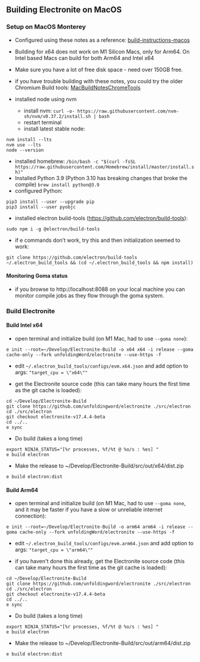 ## Building Electronite on MacOS
### Setup on MacOS Monterey
- Configured using these notes as a reference: [build-instructions-macos](../build-instructions-macos.md)
- Building for x64 does not work on M1 Silicon Macs, only for Arm64.  On Intel based Macs can build for both Arm64 and Intel x64
- Make sure you have a lot of free disk space - need over 150GB free.
- if you have trouble building with these notes, you could try the older Chromium Build tools: [MacBuildNotesChromeTools](MacBuildNotesChromeTools.md)

- installed node using nvm
  - install nvm: `curl -o- https://raw.githubusercontent.com/nvm-sh/nvm/v0.37.2/install.sh | bash`
  - restart terminal
  - install latest stable node:
```
nvm install --lts
nvm use --lts
node --version
```
- installed homebrew: `/bin/bash -c "$(curl -fsSL https://raw.githubusercontent.com/Homebrew/install/master/install.sh)"`
- Installed Python 3.9 (Python 3.10 has breaking changes that broke the compile) `brew install python@3.9`
- configured Python:
```
pip3 install --user --upgrade pip
pip3 install --user pyobjc
```
- installed electron build-tools (https://github.com/electron/build-tools):
``` 
sudo npm i -g @electron/build-tools
```

- if e commands don’t work, try this and then initialization seemed to work:
```
git clone https://github.com/electron/build-tools ~/.electron_build_tools && (cd ~/.electron_build_tools && npm install)
``` 

#### Monitoring Goma status
- if you browse to http://localhost:8088 on your local machine you can monitor compile jobs as they flow through the goma system.


### Build Electronite
#### Build Intel x64
- open terminal and initialize build (on M1 Mac, had to use `--goma none`):
```
e init --root=~/Develop/Electronite-Build -o x64 x64 -i release --goma cache-only --fork unfoldingWord/electronite --use-https -f
```

- edit `~/.electron_build_tools/configs/evm.x64.json`
  and add option to args:       `"target_cpu = \"x64\""`

- get the Electronite source code (this can take many hours the first time as the git cache is loaded):
```
cd ~/Develop/Electronite-Build
git clone https://github.com/unfoldingword/electronite ./src/electron
cd ./src/electron
git checkout electronite-v17.4.4-beta
cd ../..
e sync
```

- Do build (takes a long time)
```
export NINJA_STATUS="[%r processes, %f/%t @ %o/s : %es] "
e build electron
```

- Make the release to ~/Develop/Electronite-Build/src/out/x64/dist.zip
```
e build electron:dist
```

#### Build Arm64
- open terminal and initialize build (on M1 Mac, had to use `--goma none`, and it may be faster if you have a slow or unreliable internet connection):
```
e init --root=~/Develop/Electronite-Build -o arm64 arm64 -i release --goma cache-only --fork unfoldingWord/electronite --use-https -f
```

- edit `~/.electron_build_tools/configs/evm.arm64.json`
and add option to args:       `"target_cpu = \"arm64\""`

- if you haven't done this already, get the Electronite source code (this can take many hours the first time as the git cache is loaded):
```
cd ~/Develop/Electronite-Build
git clone https://github.com/unfoldingword/electronite ./src/electron
cd ./src/electron
git checkout electronite-v17.4.4-beta
cd ../..
e sync
```

- Do build (takes a long time)
```
export NINJA_STATUS="[%r processes, %f/%t @ %o/s : %es] "
e build electron
```

- Make the release to ~/Develop/Electronite-Build/src/out/arm64/dist.zip
```
e build electron:dist
```
